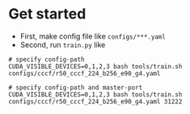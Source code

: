 # Get started

* First, make config file like `configs/***.yaml`
* Second, run `train.py` like

```shell
# specify config-path
CUDA_VISIBLE_DEVICES=0,1,2,3 bash tools/train.sh configs/cccf/r50_cccf_224_b256_e90_g4.yaml

# specify config-path and master-port
CUDA_VISIBLE_DEVICES=0,1,2,3 bash tools/train.sh configs/cccf/r50_cccf_224_b256_e90_g4.yaml 31222
```